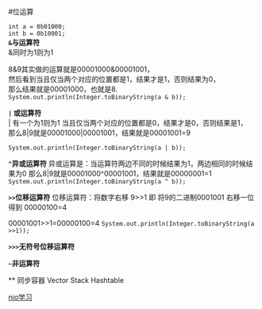#位运算


`int a = 0b01000;`<br>
`int b = 0b10001;`<br>
**`&`与运算符**  
 &同时为1则为1<br>

8&9其实做的运算就是00001000&00001001，<br>
然后看到当且仅当两个对应的位置都是1，结果才是1，否则结果为0，<br>
那么结果就是00001000，也就是8.<br>
`System.out.println(Integer.toBinaryString(a & b));`

**`|` 或运算符**<br>
| 有一个为1则为1
当且仅当两个对应的位置都是0，结果才是0，否则结果是1，<br>
那么8|9就是00001000|00001001，结果就是00001001=9

`System.out.println(Integer.toBinaryString(a | b));`

**`^`异或运算符**
异或运算是：当运算符两边不同的时候结果为1，两边相同的时候结果为0
那么8|9就是00001000^00001001，结果就是00000001=1
`System.out.println(Integer.toBinaryString(a ^ b));`

**`>>`位移运算符**
位移运算符：将数字右移
9>>1 即 将9的二进制0001001 右移一位得到 00000100=4

00001001>>1=00000100=4
`System.out.println(Integer.toBinaryString(a >>1));`

**`>>>`无符号位移运算符**


**`~`非运算符**


** 同步容器
Vector  Stack Hashtable

[nio学习](https://www.yiibai.com/java_nio)